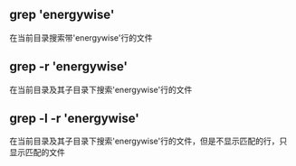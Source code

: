 ## grep 'energywise' 
在当前目录搜索带'energywise'行的文件

## grep -r 'energywise'
在当前目录及其子目录下搜索'energywise'行的文件

## grep -l -r 'energywise'
在当前目录及其子目录下搜索'energywise'行的文件，但是不显示匹配的行，只显示匹配的文件